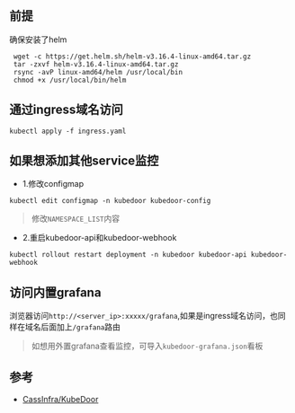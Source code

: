 ## 前提
确保安装了helm
```
 wget -c https://get.helm.sh/helm-v3.16.4-linux-amd64.tar.gz
 tar -zxvf helm-v3.16.4-linux-amd64.tar.gz
 rsync -avP linux-amd64/helm /usr/local/bin
 chmod +x /usr/local/bin/helm
```

## 通过ingress域名访问
```
kubectl apply -f ingress.yaml
```

## 如果想添加其他service监控
- 1.修改configmap
```
kubectl edit configmap -n kubedoor kubedoor-config
```

> 修改`NAMESPACE_LIST`内容

- 2.重启kubedoor-api和kubedoor-webhook
```
kubectl rollout restart deployment -n kubedoor kubedoor-api kubedoor-webhook
```

## 访问内置grafana
浏览器访问`http://<server_ip>:xxxxx/grafana`,如果是ingress域名访问，也同样在域名后面加上`/grafana`路由

> 如想用外置grafana查看监控，可导入`kubedoor-grafana.json`看板

## 参考
- [CassInfra/KubeDoor][1]

[1]: https://github.com/CassInfra/KubeDoor?tab=readme-ov-file
